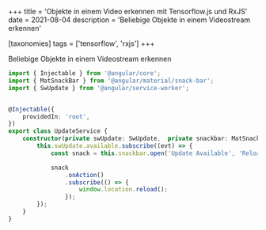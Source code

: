 +++
title = 'Objekte in einem Video erkennen mit Tensorflow.js und RxJS'
date = 2021-08-04
description = 'Beliebige Objekte in einem Videostream erkennen'

[taxonomies]
tags = ['tensorflow', 'rxjs']
+++

Beliebige Objekte in einem Videostream erkennen
<!-- more -->


```typescript
import { Injectable } from '@angular/core';
import { MatSnackBar } from '@angular/material/snack-bar';
import { SwUpdate } from '@angular/service-worker';


@Injectable({
    providedIn: 'root',
})
export class UpdateService {
    constructor(private swUpdate: SwUpdate,  private snackbar: MatSnackBar) {
        this.swUpdate.available.subscribe((evt) => {
            const snack = this.snackbar.open('Update Available', 'Reload');

            snack
                .onAction()
                .subscribe(() => {
                    window.location.reload();
                });
        });
    }
}
```